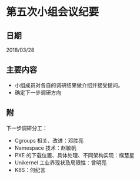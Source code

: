 # 第五次小组会议纪要

## 日期

2018/03/28

## 主要内容

- 小组成员对各自的调研结果做介绍并接受提问。
- 确定下一步调研方向

## 附

下一步调研分工：

- Cgroups 相关、改进：邓胜亮
- Namespace 技术：赵敏帆
- PXE 的下载位置、具体处理、不同架构实现：缑慧星
- Unikernel 工业界现状及局限性：曾明亮
- K8S：何纪言

